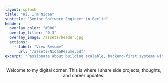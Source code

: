 ```yaml
---
layout: splash
title: "Hi, I'm Nidaa"
subtitle: "Senior Software Engineer in Berlin"
header:
  overlay_color: "#000"
  overlay_filter: "0.3"
  overlay_image: /assets/header.jpg
  actions:
    - label: "View Resume"
      url: "/assets/NidaaResume.pdf"
excerpt: "Passionate about building scalable, backend-first systems with .NET, AWS, and clean architecture."
---
```


<p style="text-align:center">
  Welcome to my digital corner. This is where I share side projects, thoughts, and career updates.
</p>
